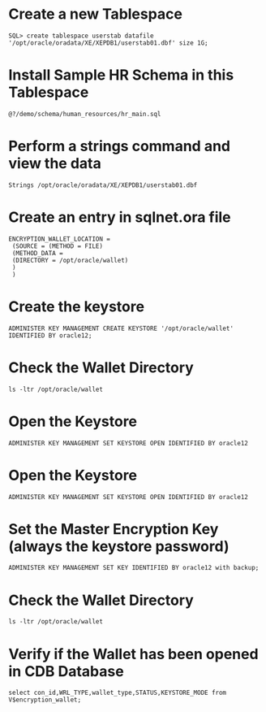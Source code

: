 # Create a new Tablespace 
```
SQL> create tablespace userstab datafile '/opt/oracle/oradata/XE/XEPDB1/userstab01.dbf' size 1G;
```
# Install Sample HR Schema in this Tablespace
```
@?/demo/schema/human_resources/hr_main.sql 
```
# Perform a strings command and view the data
```
Strings /opt/oracle/oradata/XE/XEPDB1/userstab01.dbf
```
# Create an entry in sqlnet.ora file
```
ENCRYPTION_WALLET_LOCATION =
 (SOURCE = (METHOD = FILE)
 (METHOD_DATA =
 (DIRECTORY = /opt/oracle/wallet)
 )
 )
```
# Create the keystore
```
ADMINISTER KEY MANAGEMENT CREATE KEYSTORE '/opt/oracle/wallet' IDENTIFIED BY oracle12;
```
# Check the Wallet Directory
```
ls -ltr /opt/oracle/wallet
```
# Open the Keystore
```
ADMINISTER KEY MANAGEMENT SET KEYSTORE OPEN IDENTIFIED BY oracle12
```
# Open the Keystore
```
ADMINISTER KEY MANAGEMENT SET KEYSTORE OPEN IDENTIFIED BY oracle12
```
# Set the Master Encryption Key (always the keystore password)
```
ADMINISTER KEY MANAGEMENT SET KEY IDENTIFIED BY oracle12 with backup;
```
# Check the Wallet Directory
```
ls -ltr /opt/oracle/wallet
```
# Verify if the Wallet has been opened in CDB Database
```
select con_id,WRL_TYPE,wallet_type,STATUS,KEYSTORE_MODE from V$encryption_wallet;
````






